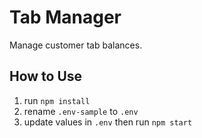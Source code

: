 # Tab Manager
Manage customer tab balances.

## How to Use
1. run `npm install`
2. rename `.env-sample` to `.env`
3. update values in `.env` then run `npm start`

